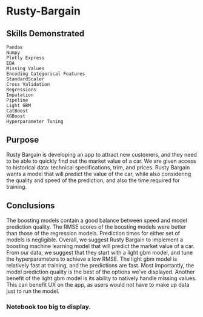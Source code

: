 # Rusty-Bargain

## Skills Demonstrated
    Pandas
    Numpy
    Plotly Express
    EDA
    Missing Values
    Encoding Categorical Features
    StandardScaler
    Cross Validation
    Regressions
    Imputation
    Pipeline
    Light GBM
    CatBoost
    XGBoost
    Hyperparameter Tuning

## Purpose
Rusty Bargain is developing an app to attract new customers, and they need to be able to quickly find out the market value of a car. We are given access to historical data: technical specifications, trim, and prices. Rusty Bargain wants a model that will predict the value of the car, while also considering the quality and speed of the prediction, and also the time required for training. 


## Conclusions
The boosting models contain a good balance between speed and model prediction quality. The RMSE scores of the boosting models were better than those of the regression models. Prediction times for either set of models is negligible. Overall, we suggest Rusty Bargain to implement a boosting machine learning model that will predict the market value of a car. From our data, we suggest that they start with a light gbm model, and tune the hyperparameters to achieve a low RMSE. The light gbm model is relatively fast at training, and the predictions are fast. Most importantly, the model prediction quality is the best of the options we've displayed. Another benefit of the light gbm model is its ability to natively handle missing values. This can benefit UX on the app, as users would not have to make up data just to run the model. 


### Notebook too big to display.
